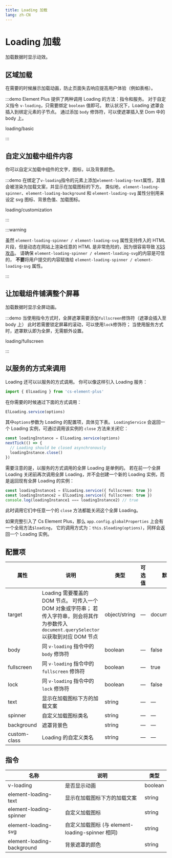 ```yaml
---
title: Loading 加载
lang: zh-CN
---
```


# Loading 加载

加载数据时显示动效。

## 区域加载

在需要的时候展示加载动画，防止页面失去响应提高用户体验（例如表格）。

:::demo Element Plus 提供了两种调用 Loading 的方法：指令和服务。 对于自定义指令 `v-loading`，只需要绑定 `boolean` 值即可。 默认状况下，Loading 遮罩会插入到绑定元素的子节点。 通过添加 `body` 修饰符，可以使遮罩插入至 Dom 中的 body 上。

loading/basic

:::

## 自定义加载中组件内容

你可以自定义加载中组件的文字，图标，以及背景颜色。

:::demo 在绑定了`v-loading`指令的元素上添加`element-loading-text`属性，其值会被渲染为加载文案，并显示在加载图标的下方。 类似地，`element-loading-spinner`、`element-loading-background` 和 `element-loading-svg` 属性分别用来设定 svg 图标、背景色值、加载图标。

loading/customization

:::

:::warning

虽然 `element-loading-spinner / element-loading-svg` 属性支持传入的 HTML 片段，但是动态在网站上渲染任意的 HTML 是非常危险的，因为很容易导致 [XSS 攻击](https://en.wikipedia.org/wiki/Cross-site_scripting)。 请确保 `element-loading-spinner / element-loading-svg`的内容是可信的， **不要**将用户提交的内容赋值给 `element-loading-spinner / element-loading-svg` 属性。

:::

## 让加载组件铺满整个屏幕

加载数据时显示全屏动画。

:::demo 当使用指令方式时，全屏遮罩需要添加`fullscreen`修饰符（遮罩会插入至 body 上） 此时若需要锁定屏幕的滚动，可以使用`lock`修饰符； 当使用服务方式时，遮罩默认即为全屏，无需额外设置。

loading/fullscreen

:::

## 以服务的方式来调用

Loading 还可以以服务的方式调用。 你可以像这样引入 Loading 服务：

```ts
import { ElLoading } from 'cs-element-plus'
```

在你需要的时候通过下面的方式调用：

```ts
ElLoading.service(options)
```

其中`options`参数为 Loading 的配置项，具体见下表。 `LoadingService` 会返回一个 Loading 实例，可通过调用该实例的 `close` 方法来关闭它：

```ts
const loadingInstance = ElLoading.service(options)
nextTick(() => {
  // Loading should be closed asynchronously
  loadingInstance.close()
})
```

需要注意的是，以服务的方式调用的全屏 Loading 是单例的。 若在前一个全屏 Loading 关闭前再次调用全屏 Loading，并不会创建一个新的 Loading 实例，而是返回现有全屏 Loading 的实例：

```ts
const loadingInstance1 = ElLoading.service({ fullscreen: true })
const loadingInstance2 = ElLoading.service({ fullscreen: true })
console.log(loadingInstance1 === loadingInstance2) // true
```

此时调用它们中任意一个的 `close` 方法都能关闭这个全屏 Loading。

如果完整引入了 Cs Element Plus，那么 `app.config.globalProperties` 上会有一个全局方法`$loading`， 它的调用方式为：`this.$loading(options)`，同样会返回一个 Loading 实例。

## 配置项

| 属性         | 说明                                                                                                                                         | 类型          | 可选值 | 默认值        |
| ------------ | -------------------------------------------------------------------------------------------------------------------------------------------- | ------------- | ------ | ------------- |
| target       | Loading 需要覆盖的 DOM 节点。 可传入一个 DOM 对象或字符串； 若传入字符串，则会将其作为参数传入 `document.querySelector`以获取到对应 DOM 节点 | object/string | —      | document.body |
| body         | 同 `v-loading` 指令中的 `body` 修饰符                                                                                                        | boolean       | —      | false         |
| fullscreen   | 同 `v-loading` 指令中的 `fullscreen` 修饰符                                                                                                  | boolean       | —      | true          |
| lock         | 同 `v-loading` 指令中的 `lock` 修饰符                                                                                                        | boolean       | —      | false         |
| text         | 显示在加载图标下方的加载文案                                                                                                                 | string        | —      | —             |
| spinner      | 自定义加载图标类名                                                                                                                           | string        | —      | —             |
| background   | 遮罩背景色                                                                                                                                   | string        | —      | —             |
| custom-class | Loading 的自定义类名                                                                                                                         | string        | —      | —             |

## 指令

| 名称                       | 说明                                             | 类型    |
| -------------------------- | ------------------------------------------------ | ------- |
| v-loading                  | 是否显示动画                                     | boolean |
| element-loading-text       | 显示在加载图标下方的加载文案                     | string  |
| element-loading-spinner    | 自定义加载图标                                   | string  |
| element-loading-svg        | 自定义加载图标 (与 element-loading-spinner 相同) | string  |
| element-loading-background | 背景遮罩的颜色                                   | string  |
